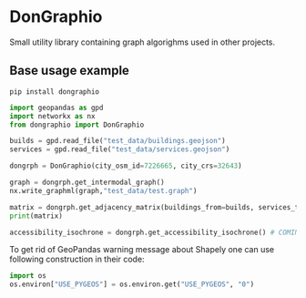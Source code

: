 # DonGraphio

Small utility library containing graph algorighms used in other projects.

## Base usage example
```pip install dongraphio```
```python
import geopandas as gpd
import networkx as nx
from dongraphio import DonGraphio

builds = gpd.read_file("test_data/buildings.geojson")
services = gpd.read_file("test_data/services.geojson")

dongrph = DonGraphio(city_osm_id=7226665, city_crs=32643)

graph = dongrph.get_intermodal_graph()
nx.write_graphml(graph,"test_data/test.graph")

matrix = dongrph.get_adjacency_matrix(buildings_from=builds, services_to=services, weight="time_min")
print(matrix)

accessibility_isochrone = dongrph.get_accessibility_isochrone() # COMING SOON!
```

To get rid of GeoPandas warning message about Shapely one can use following construction in their code:
```python
import os
os.environ["USE_PYGEOS"] = os.environ.get("USE_PYGEOS", "0")
```
